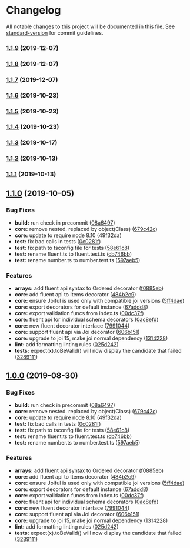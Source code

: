 # Changelog

All notable changes to this project will be documented in this file. See [standard-version](https://github.com/conventional-changelog/standard-version) for commit guidelines.

### [1.1.9](https://github.com/joiful-ts/joiful/compare/v1.1.8...v1.1.9) (2019-12-07)

### [1.1.8](https://github.com/joiful-ts/joiful/compare/v1.1.7...v1.1.8) (2019-12-07)

### [1.1.7](https://github.com/joiful-ts/joiful/compare/v1.1.6...v1.1.7) (2019-12-07)

### [1.1.6](https://github.com/joiful-ts/joiful/compare/v1.1.5...v1.1.6) (2019-10-23)

### [1.1.5](https://github.com/joiful-ts/joiful/compare/v1.1.4...v1.1.5) (2019-10-23)

### [1.1.4](https://github.com/joiful-ts/joiful/compare/v1.1.3...v1.1.4) (2019-10-23)

### [1.1.3](https://github.com/joiful-ts/joiful/compare/v1.1.2...v1.1.3) (2019-10-17)

### [1.1.2](https://github.com/joiful-ts/joiful/compare/v1.1.1...v1.1.2) (2019-10-13)

### [1.1.1](https://github.com/joiful-ts/joiful/compare/v1.1.0...v1.1.1) (2019-10-13)

## [1.1.0](https://github.com/joiful-ts/joiful/compare/v0.0.13...v1.1.0) (2019-10-05)


### Bug Fixes

* **build:** run check in precommit ([08a6497](https://github.com/joiful-ts/joiful/commit/08a6497))
* **core:** remove nested. replaced by object(Class) ([679c42c](https://github.com/joiful-ts/joiful/commit/679c42c))
* **core:** update to require node 8.10 ([49f32da](https://github.com/joiful-ts/joiful/commit/49f32da))
* **test:** fix bad calls in tests ([0c0281f](https://github.com/joiful-ts/joiful/commit/0c0281f))
* **test:** fix path to tsconfig file for tests ([58e61c8](https://github.com/joiful-ts/joiful/commit/58e61c8))
* **test:** rename fluent.ts to fluent.test.ts ([cb746bb](https://github.com/joiful-ts/joiful/commit/cb746bb))
* **test:** rename number.ts to number.test.ts ([597aeb5](https://github.com/joiful-ts/joiful/commit/597aeb5))


### Features

* **arrays:** add fluent api syntax to Ordered decorator ([f0885eb](https://github.com/joiful-ts/joiful/commit/f0885eb))
* **core:** add fluent api to Items decorator ([484b2c9](https://github.com/joiful-ts/joiful/commit/484b2c9))
* **core:** ensure Joiful is used only with compatible joi versions ([5ff4dae](https://github.com/joiful-ts/joiful/commit/5ff4dae))
* **core:** export decorators for default instance ([67addd8](https://github.com/joiful-ts/joiful/commit/67addd8))
* **core:** export validation funcs from index.ts ([00dc37f](https://github.com/joiful-ts/joiful/commit/00dc37f))
* **core:** fluent api for individual schema decorators ([0ac8efd](https://github.com/joiful-ts/joiful/commit/0ac8efd))
* **core:** new fluent decorator interface ([7991044](https://github.com/joiful-ts/joiful/commit/7991044))
* **core:** support fluent api via Joi decorator ([606b151](https://github.com/joiful-ts/joiful/commit/606b151))
* **core:** upgrade to joi 15, make joi normal dependency ([1314228](https://github.com/joiful-ts/joiful/commit/1314228))
* **lint:** add formatting linting rules ([025d242](https://github.com/joiful-ts/joiful/commit/025d242))
* **tests:** expect(x).toBeValid() will now display the candidate that failed ([3289111](https://github.com/joiful-ts/joiful/commit/3289111))

## [1.0.0](https://github.com/joiful-ts/joiful/compare/v0.0.13...v1.0.0) (2019-08-30)


### Bug Fixes

* **build:** run check in precommit ([08a6497](https://github.com/joiful-ts/joiful/commit/08a6497))
* **core:** remove nested. replaced by object(Class) ([679c42c](https://github.com/joiful-ts/joiful/commit/679c42c))
* **core:** update to require node 8.10 ([49f32da](https://github.com/joiful-ts/joiful/commit/49f32da))
* **test:** fix bad calls in tests ([0c0281f](https://github.com/joiful-ts/joiful/commit/0c0281f))
* **test:** fix path to tsconfig file for tests ([58e61c8](https://github.com/joiful-ts/joiful/commit/58e61c8))
* **test:** rename fluent.ts to fluent.test.ts ([cb746bb](https://github.com/joiful-ts/joiful/commit/cb746bb))
* **test:** rename number.ts to number.test.ts ([597aeb5](https://github.com/joiful-ts/joiful/commit/597aeb5))


### Features

* **arrays:** add fluent api syntax to Ordered decorator ([f0885eb](https://github.com/joiful-ts/joiful/commit/f0885eb))
* **core:** add fluent api to Items decorator ([484b2c9](https://github.com/joiful-ts/joiful/commit/484b2c9))
* **core:** ensure Joiful is used only with compatible joi versions ([5ff4dae](https://github.com/joiful-ts/joiful/commit/5ff4dae))
* **core:** export decorators for default instance ([67addd8](https://github.com/joiful-ts/joiful/commit/67addd8))
* **core:** export validation funcs from index.ts ([00dc37f](https://github.com/joiful-ts/joiful/commit/00dc37f))
* **core:** fluent api for individual schema decorators ([0ac8efd](https://github.com/joiful-ts/joiful/commit/0ac8efd))
* **core:** new fluent decorator interface ([7991044](https://github.com/joiful-ts/joiful/commit/7991044))
* **core:** support fluent api via Joi decorator ([606b151](https://github.com/joiful-ts/joiful/commit/606b151))
* **core:** upgrade to joi 15, make joi normal dependency ([1314228](https://github.com/joiful-ts/joiful/commit/1314228))
* **lint:** add formatting linting rules ([025d242](https://github.com/joiful-ts/joiful/commit/025d242))
* **tests:** expect(x).toBeValid() will now display the candidate that failed ([3289111](https://github.com/joiful-ts/joiful/commit/3289111))

